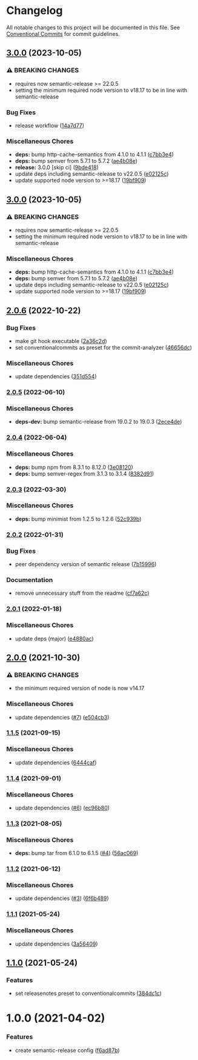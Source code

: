 # Changelog

All notable changes to this project will be documented in this file. See
[Conventional Commits](https://conventionalcommits.org) for commit guidelines.

## [3.0.0](https://github.com/rweich/semantic-release-config/compare/v2.0.6...v3.0.0) (2023-10-05)


### ⚠ BREAKING CHANGES

* requires now semantic-release >= 22.0.5
* setting the minimum required node version to v18.17 to
be in line with semantic-release

### Bug Fixes

* release workflow ([14a7d77](https://github.com/rweich/semantic-release-config/commit/14a7d77da53672bdd329b56254f85791edf98e84))


### Miscellaneous Chores

* **deps:** bump http-cache-semantics from 4.1.0 to 4.1.1 ([c7bb3e4](https://github.com/rweich/semantic-release-config/commit/c7bb3e435018c543cd5b5ad6a00f25cdeff5760b))
* **deps:** bump semver from 5.7.1 to 5.7.2 ([ae4b08e](https://github.com/rweich/semantic-release-config/commit/ae4b08ef61ed8f544fea3f667609d37c48ff9dec))
* **release:** 3.0.0 [skip ci] ([9bde418](https://github.com/rweich/semantic-release-config/commit/9bde418f6db412b49faba92f46629de81d355d57))
* update deps including semantic-release to v22.0.5 ([e02125c](https://github.com/rweich/semantic-release-config/commit/e02125c509d316cfd004d2d577c16a823868f88e))
* update supported node version to >=18.17 ([19bf909](https://github.com/rweich/semantic-release-config/commit/19bf909ac1c55617e5105aa3e3b3cb4c8748922a))

## [3.0.0](https://github.com/rweich/semantic-release-config/compare/v2.0.6...v3.0.0) (2023-10-05)


### ⚠ BREAKING CHANGES

* requires now semantic-release >= 22.0.5
* setting the minimum required node version to v18.17 to
be in line with semantic-release

### Miscellaneous Chores

* **deps:** bump http-cache-semantics from 4.1.0 to 4.1.1 ([c7bb3e4](https://github.com/rweich/semantic-release-config/commit/c7bb3e435018c543cd5b5ad6a00f25cdeff5760b))
* **deps:** bump semver from 5.7.1 to 5.7.2 ([ae4b08e](https://github.com/rweich/semantic-release-config/commit/ae4b08ef61ed8f544fea3f667609d37c48ff9dec))
* update deps including semantic-release to v22.0.5 ([e02125c](https://github.com/rweich/semantic-release-config/commit/e02125c509d316cfd004d2d577c16a823868f88e))
* update supported node version to >=18.17 ([19bf909](https://github.com/rweich/semantic-release-config/commit/19bf909ac1c55617e5105aa3e3b3cb4c8748922a))

## [2.0.6](https://github.com/rweich/semantic-release-config/compare/v2.0.5...v2.0.6) (2022-10-22)


### Bug Fixes

* make git hook executable ([2a36c2d](https://github.com/rweich/semantic-release-config/commit/2a36c2dab0681e4d347f04dd51e823e6b8dfcde3))
* set conventionalcommits as preset for the commit-analyzer ([46656dc](https://github.com/rweich/semantic-release-config/commit/46656dc2cdda6afac711500c8152f9fb02f80aa4))


### Miscellaneous Chores

* update dependencies ([351d554](https://github.com/rweich/semantic-release-config/commit/351d5542613268254358a31604c4b5ec562926f1))

### [2.0.5](https://github.com/rweich/semantic-release-config/compare/v2.0.4...v2.0.5) (2022-06-10)


### Miscellaneous Chores

* **deps-dev:** bump semantic-release from 19.0.2 to 19.0.3 ([2ece4de](https://github.com/rweich/semantic-release-config/commit/2ece4dea08c0dc18004e30c33b3c3a822441ddfc))

### [2.0.4](https://github.com/rweich/semantic-release-config/compare/v2.0.3...v2.0.4) (2022-06-04)


### Miscellaneous Chores

* **deps:** bump npm from 8.3.1 to 8.12.0 ([3e08120](https://github.com/rweich/semantic-release-config/commit/3e081206aef7203f0cf84e991ab96f92f30d33c2))
* **deps:** bump semver-regex from 3.1.3 to 3.1.4 ([8382d91](https://github.com/rweich/semantic-release-config/commit/8382d9127460bb302479a90ed0ad9183534087b8))

### [2.0.3](https://github.com/rweich/semantic-release-config/compare/v2.0.2...v2.0.3) (2022-03-30)


### Miscellaneous Chores

* **deps:** bump minimist from 1.2.5 to 1.2.6 ([52c939b](https://github.com/rweich/semantic-release-config/commit/52c939bb324e162752744e5552f2f60ee5090926))

### [2.0.2](https://github.com/rweich/semantic-release-config/compare/v2.0.1...v2.0.2) (2022-01-31)


### Bug Fixes

* peer dependency version of semantic release ([7b15996](https://github.com/rweich/semantic-release-config/commit/7b159965900010023a1b1c95e3782fd44acaae78))


### Documentation

* remove unnecessary stuff from the readme ([cf7a62c](https://github.com/rweich/semantic-release-config/commit/cf7a62c31dc5c30ae30ce695d979e1b11df5132f))

### [2.0.1](https://github.com/rweich/semantic-release-config/compare/v2.0.0...v2.0.1) (2022-01-18)


### Miscellaneous Chores

* update deps (major) ([e4880ac](https://github.com/rweich/semantic-release-config/commit/e4880ac550acde17f1b4683c1fe5ad88ff6cc933))

## [2.0.0](https://github.com/rweich/semantic-release-config/compare/v1.1.5...v2.0.0) (2021-10-30)


### ⚠ BREAKING CHANGES

* the minimum required version of node is now v14.17

### Miscellaneous Chores

* update dependencies ([#7](https://github.com/rweich/semantic-release-config/issues/7)) ([e504cb3](https://github.com/rweich/semantic-release-config/commit/e504cb3c04c28de679ca35687db3986912681ea6))

### [1.1.5](https://github.com/rweich/semantic-release-config/compare/v1.1.4...v1.1.5) (2021-09-15)


### Miscellaneous Chores

* update dependencies ([6444caf](https://github.com/rweich/semantic-release-config/commit/6444cafe09b2542f85121343e89e5956052502c8))

### [1.1.4](https://github.com/rweich/semantic-release-config/compare/v1.1.3...v1.1.4) (2021-09-01)


### Miscellaneous Chores

* update dependencies ([#6](https://github.com/rweich/semantic-release-config/issues/6)) ([ec96b80](https://github.com/rweich/semantic-release-config/commit/ec96b802b1ad7c1bafaf8539a2b91db895fccc18))

### [1.1.3](https://github.com/rweich/semantic-release-config/compare/v1.1.2...v1.1.3) (2021-08-05)


### Miscellaneous Chores

* **deps:** bump tar from 6.1.0 to 6.1.5 ([#4](https://github.com/rweich/semantic-release-config/issues/4)) ([56ac069](https://github.com/rweich/semantic-release-config/commit/56ac069c8f7723a2653b4a51a955e357bc520397))

### [1.1.2](https://github.com/rweich/semantic-release-config/compare/v1.1.1...v1.1.2) (2021-06-12)


### Miscellaneous Chores

* update dependencies ([#3](https://github.com/rweich/semantic-release-config/issues/3)) ([6f6b489](https://github.com/rweich/semantic-release-config/commit/6f6b489b2fcbbeda93e2a2822a12bcc37c13f670))

### [1.1.1](https://github.com/rweich/semantic-release-config/compare/v1.1.0...v1.1.1) (2021-05-24)


### Miscellaneous Chores

* update dependencies ([3a56409](https://github.com/rweich/semantic-release-config/commit/3a564098fc0d3eb2f512d20e565c52ac7b82c3c5))

## [1.1.0](https://github.com/rweich/semantic-release-config/compare/v1.0.0...v1.1.0) (2021-05-24)


### Features

* set releasenotes preset to conventionalcommits ([384dc1c](https://github.com/rweich/semantic-release-config/commit/384dc1cb415389eb636b0acc04555ed67de330df))

# 1.0.0 (2021-04-02)


### Features

* create semantic-release config ([f6ad87b](https://github.com/rweich/semantic-release-config/commit/f6ad87bf5de7d3a039220dc1ac60585b4fb62bbb))
